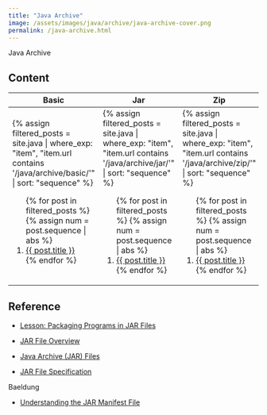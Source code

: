 ```yaml
---
title: "Java Archive"
image: /assets/images/java/archive/java-archive-cover.png
permalink: /java-archive.html
---
```


Java Archive

## Content

<table>
    <thead>
    <tr>
        <th>Basic</th>
        <th>Jar</th>
        <th>Zip</th>
        <th>GZip</th>
    </tr>
    </thead>
    <tbody>
    <tr>
        <td>
{%
assign filtered_posts = site.java |
where_exp: "item", "item.url contains '/java/archive/basic/'" |
sort: "sequence"
%}
<ol>
    {% for post in filtered_posts %}
    {% assign num = post.sequence | abs %}
    <li>
        <a href="{{ post.url }}">{{ post.title }}</a>
    </li>
    {% endfor %}
</ol>
        </td>
        <td>
{%
assign filtered_posts = site.java |
where_exp: "item", "item.url contains '/java/archive/jar/'" |
sort: "sequence"
%}
<ol>
    {% for post in filtered_posts %}
    {% assign num = post.sequence | abs %}
    <li>
        <a href="{{ post.url }}">{{ post.title }}</a>
    </li>
    {% endfor %}
</ol>
        </td>
        <td>
{%
assign filtered_posts = site.java |
where_exp: "item", "item.url contains '/java/archive/zip/'" |
sort: "sequence"
%}
<ol>
    {% for post in filtered_posts %}
    {% assign num = post.sequence | abs %}
    <li>
        <a href="{{ post.url }}">{{ post.title }}</a>
    </li>
    {% endfor %}
</ol>
        </td>
        <td>
{%
assign filtered_posts = site.java |
where_exp: "item", "item.url contains '/java/archive/gzip/'" |
sort: "sequence"
%}
<ol>
    {% for post in filtered_posts %}
    {% assign num = post.sequence | abs %}
    <li>
        <a href="{{ post.url }}">{{ post.title }}</a>
    </li>
    {% endfor %}
</ol>
        </td>
    </tr>
    </tbody>
</table>


## Reference

- [Lesson: Packaging Programs in JAR Files](https://docs.oracle.com/javase/tutorial/deployment/jar/index.html)
- [JAR File Overview](https://docs.oracle.com/javase/8/docs/technotes/guides/jar/jarGuide.html)

- [Java Archive (JAR) Files](https://docs.oracle.com/javase/8/docs/technotes/guides/jar/index.html)
- [JAR File Specification](https://docs.oracle.com/javase/8/docs/technotes/guides/jar/jar.html)

Baeldung

- [Understanding the JAR Manifest File](https://www.baeldung.com/java-jar-manifest)

